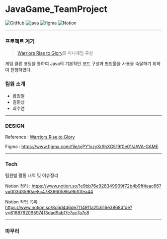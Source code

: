 # JavaGame_TeamProject

![GitHub](https://img.shields.io/github/license/mc1128/JavaGame_TeamProject?style=flat-square) ![java](https://img.shields.io/badge/Java-017397?style=flat-square&logo=Java&logoColor=white) ![figma](https://img.shields.io/badge/Figma-f34e1e?style=flat-square&logo=Figma&logoColor=white) ![Notion](https://img.shields.io/badge/Notion-000000?style=flat-square&logo=Notion&logoColor=white) 

---

### 프로젝트 계기
> [Warriors Rise to Glory](https://www.warriorsrtg.com/)의 미니게임 구성

게임 클론 코딩을 통하여 Java의 기본적인 코드 구성과 협업툴을 사용을 숙달하기 위하여 진행하였다.

### 팀원 소개

- 황민철
- 길민성
- 최수연

---

### DESIGN

Reference : [Warriors Rise to Glory](https://www.warriorsrtg.com/)

Figma : https://www.figma.com/file/xjPY1vzyXr9hXG519f0e01/JAVA-GAME

---

### Tech

팀원별 활동 내역 및 이슈정리

Notion 정리 : https://www.notion.so/1e9bb76e928349909f72b4b9ff4eac66?v=003d3590ae8c4783960586a9bf0fea44

Notion 작업 목록 : https://www.notion.so/8c6d4d6de7114911a2fc616e3868dfde?v=6168762095974f3dad9abf7e7ac7a7c8

---

### 마무리
